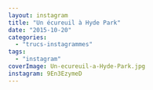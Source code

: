 ```yaml
---
layout: instagram
title: "Un écureuil à Hyde Park"
date: "2015-10-20"
categories: 
  - "trucs-instagrammes"
tags: 
  - "instagram"
coverImage: Un-ecureuil-a-Hyde-Park.jpg
instagram: 9En3EzymeD
---
```

